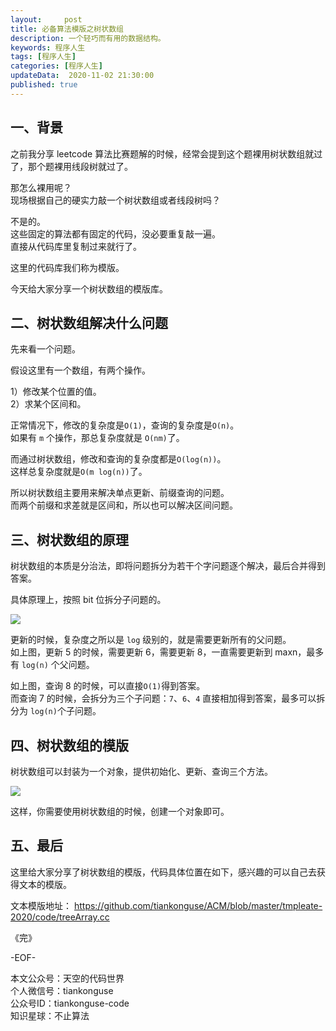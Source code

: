 ```yaml
---   
layout:     post  
title: 必备算法模版之树状数组  
description: 一个轻巧而有用的数据结构。  
keywords: 程序人生  
tags: [程序人生]    
categories: [程序人生]  
updateData:  2020-11-02 21:30:00  
published: true  
---  
```



## 一、背景  


之前我分享 leetcode 算法比赛题解的时候，经常会提到这个题裸用树状数组就过了，那个题裸用线段树就过了。  


那怎么裸用呢？  
现场根据自己的硬实力敲一个树状数组或者线段树吗？  


不是的。  
这些固定的算法都有固定的代码，没必要重复敲一遍。  
直接从代码库里复制过来就行了。  


这里的代码库我们称为模版。  


今天给大家分享一个树状数组的模版库。  


## 二、树状数组解决什么问题  


先来看一个问题。  


假设这里有一个数组，有两个操作。  


1）修改某个位置的值。  
2）求某个区间和。  


正常情况下，修改的复杂度是`O(1)`，查询的复杂度是`O(n)`。  
如果有 `m` 个操作，那总复杂度就是 `O(nm)`了。  


而通过树状数组，修改和查询的复杂度都是`O(log(n))`。  
这样总复杂度就是`O(m log(n))`了。  


所以树状数组主要用来解决单点更新、前缀查询的问题。  
而两个前缀和求差就是区间和，所以也可以解决区间问题。  


## 三、树状数组的原理  


树状数组的本质是分治法，即将问题拆分为若干个字问题逐个解决，最后合并得到答案。  


具体原理上，按照 bit 位拆分子问题的。  


![](https://res2020.tiankonguse.com/images/2020/11/02/001.png)  


更新的时候，复杂度之所以是 `log` 级别的，就是需要更新所有的父问题。  
如上图，更新 5 的时候，需要更新 6，需要更新 8，一直需要更新到 maxn，最多有 `log(n)` 个父问题。  


如上图，查询 8 的时候，可以直接`O(1)`得到答案。  
而查询 7 的时候，会拆分为三个子问题：`7`、`6`、`4` 直接相加得到答案，最多可以拆分为 `log(n)`个子问题。  


## 四、树状数组的模版  


树状数组可以封装为一个对象，提供初始化、更新、查询三个方法。  


![](https://res2020.tiankonguse.com/images/2020/11/02/002.png)  


这样，你需要使用树状数组的时候，创建一个对象即可。  


## 五、最后  


这里给大家分享了树状数组的模版，代码具体位置在如下，感兴趣的可以自己去获得文本的模版。  


文本模版地址： https://github.com/tiankonguse/ACM/blob/master/tmpleate-2020/code/treeArray.cc  



《完》  


-EOF-  



本文公众号：天空的代码世界  
个人微信号：tiankonguse  
公众号ID：tiankonguse-code  
知识星球：不止算法  

